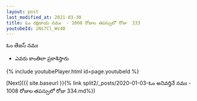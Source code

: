 ```yaml
---
layout: post
last_modified_at: 2021-03-30
title: ఓం రక్షణాయ నమః  - 1008 రోజుల తపస్సులో రోజు  333
youtubeId: zNs7Cl_Ws40
---
```

 
 
 ఓం తేజస్ నమః  
 
 -  ఎవరు కాంతిలా ప్రకాశిస్తారు 
 
  
 
  
 
 
 
 
 
 


{% include youtubePlayer.html id=page.youtubeId %}
 
[Next]({{ site.baseurl }}{% link  split2/_posts/2020-01-03-ఓం అనివర్తినే నమః  - 1008 రోజుల తపస్సులో రోజు  334.md%})
 
